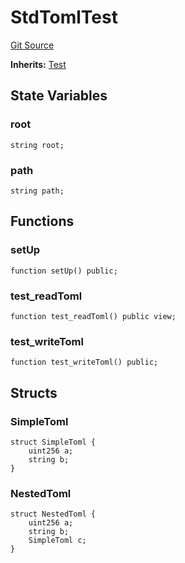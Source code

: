 # StdTomlTest
[Git Source](https://github.com/dustinstacy/boncurs/blob/52a092a7ad60aeeee3132e910b32ca470eb8882d/lib/forge-std/test/StdToml.t.sol)

**Inherits:**
[Test](/lib/forge-std/src/Test.sol/abstract.Test.md)


## State Variables
### root

```solidity
string root;
```


### path

```solidity
string path;
```


## Functions
### setUp


```solidity
function setUp() public;
```

### test_readToml


```solidity
function test_readToml() public view;
```

### test_writeToml


```solidity
function test_writeToml() public;
```

## Structs
### SimpleToml

```solidity
struct SimpleToml {
    uint256 a;
    string b;
}
```

### NestedToml

```solidity
struct NestedToml {
    uint256 a;
    string b;
    SimpleToml c;
}
```

